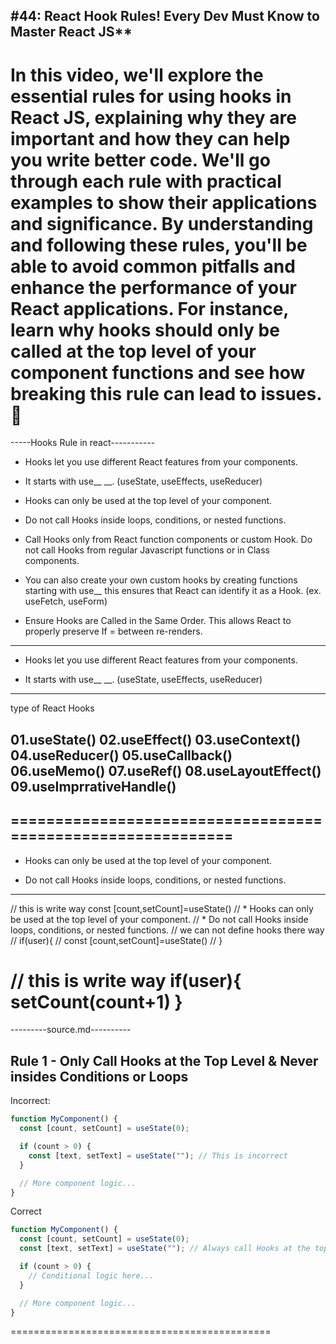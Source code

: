 ****#44: React Hook Rules! Every Dev Must Know to Master React JS******
---------------------------------------------------
In this video, we'll explore the essential rules for using hooks in React JS, explaining why they are important and how they can help you write better code. We'll go through each rule with practical examples to show their applications and significance. By understanding and following these rules, you'll be able to avoid common pitfalls and enhance the performance of your React applications. For instance, learn why hooks should only be called at the top level of your component functions and see how breaking this rule can lead to issues. 💸
============================================
-----Hooks Rule in react-----------

* Hooks let you use different React features from your components. 

* It starts with use__ __. (useState, useEffects, useReducer) 

* Hooks can only be used at the top level of your component.

* Do not call Hooks inside loops, conditions, or nested functions.



* Call Hooks only from React function components or custom Hook. Do not call Hooks from regular Javascript functions or in Class components. 

* You can also create your own custom hooks by creating functions starting with use__ this
ensures that React can identify it as a Hook. (ex. useFetch, useForm)


* Ensure Hooks are Called in the Same Order. This allows React to properly preserve If =
between re-renders. 
-----------------------------------------------------------------
* Hooks let you use different React features from your components. 

* It starts with use__ __. (useState, useEffects, useReducer)
-----
type of React Hooks

01.useState()
02.useEffect()
03.useContext()
04.useReducer()
05.useCallback()
06.useMemo()
07.useRef()
08.useLayoutEffect()
09.useImprrativeHandle()
----------------------------------------------------------------



============================================================
------------------
* Hooks can only be used at the top level of your component.

* Do not call Hooks inside loops, conditions, or nested functions.
-------------------------------


// this is write way
  const [count,setCount]=useState()
  // * Hooks can only be used at the top level of your component.
  // * Do not call Hooks inside loops, conditions, or nested functions.
  // we can not define hooks there way
// if(user){
//   const [count,setCount]=useState()
// }


// this is write way
if(user){
  setCount(count+1)
}
=============================================================
---------source.md----------
## Rule 1 - Only Call Hooks at the Top Level & Never insides Conditions or Loops

Incorrect:

```js
function MyComponent() {
  const [count, setCount] = useState(0);

  if (count > 0) {
    const [text, setText] = useState(""); // This is incorrect
  }

  // More component logic...
}
```

Correct

```js
function MyComponent() {
  const [count, setCount] = useState(0);
  const [text, setText] = useState(""); // Always call Hooks at the top level

  if (count > 0) {
    // Conditional logic here...
  }

  // More component logic...
}
```
=============================================